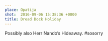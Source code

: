 ```yaml
---
place: Opatija
shot:  2016-09-06 15:38:36 +0000
title: Dread Dock Holiday
---
```


Possibly also Herr Nando’s Hideaway. #sosorry
